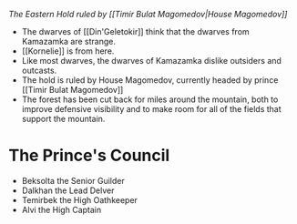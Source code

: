 *The Eastern Hold ruled by [[Timir Bulat Magomedov|House Magomedov]]*
- The dwarves of [[Din'Geletokir]] think that the dwarves from Kamazamka are strange.
- [[Kornelie]] is from here.
- Like most dwarves, the dwarves of Kamazamka dislike outsiders and outcasts.
- The hold is ruled by House Magomedov, currently headed by prince [[Timir Bulat Magomedov]]
- The forest has been cut back for miles around the mountain, both to improve defensive visibility and to make room for all of the fields that support the mountain.
# The Prince's Council
- Beksolta the Senior Guilder
- Dalkhan the Lead Delver
- Temirbek the High Oathkeeper
- Alvi the High Captain